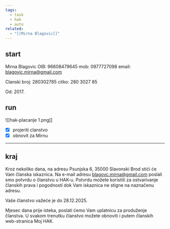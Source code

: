 ```yaml
---
tags:
  - task
  - hak
  - auto
related:
  - "[[Mirna Blagovic]]"
---
```


## start

Mirna Blagovic
OIB: 96608479645
mob: 0977727098
email: blagovic.mirna@gmail.com

Clanski broj: 280302785
citko: 280 3027 85

Od: 2017.

## run

![[hak-placanje 1.png]]

- [x] projeriti clanstvo
- [x] obnovit za Mirnu

---
## kraj

Kroz nekoliko dana, na adresu Psunjska 6, 35000 Slavonski Brod stići će Vam članska iskaznica. Na e-mail adresu blagovc.mirna@gmail.com poslali smo potvrdu o članstvu u HAK-u. Potvrdu možete koristiti za ostvarivanje članskih prava i pogodnosti dok Vam iskaznica ne stigne na naznačenu adresu.

Vaše članstvo važeće je do 28.12.2025.

Mjesec dana prije isteka, poslati ćemo Vam uplatnicu za produženje članstva. U svakom trenutku članstvo možete obnoviti i putem članskih web-stranica Moj HAK.